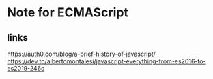 # Note for ECMAScript

## links

<https://auth0.com/blog/a-brief-history-of-javascript/>
<https://dev.to/albertomontalesi/javascript-everything-from-es2016-to-es2019-246c>

